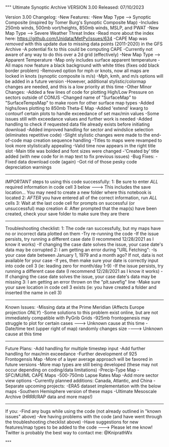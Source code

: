 """
Ultimate Synoptic Archive VERSION 3.00
Released: 07/10/2023

Version 3.00 Changelog:
    -New Features:
        -New Map Type --> Synoptic Composite (inspired by Tomer Burg's Synoptic Composite Map)
            -Includes 250mb winds, 500mb vort/heights, 850mb winds, MSLP, and PWAT
        -New Map Type --> Severe Weather Threat Index
            -Read more about the index here: https://github.com/Unidata/MetPy/issues/634
        -CAPE Map was *removed* with this update due to missing data points (2011-2020) in the GFS Archive
            -A potential fix to this could be computing CAPE
                -Currently not aware of any way to do this over a 2d grid (effectively)
        -New Map Type --> Apparent Temperature
            -Map only includes surface apparent temperature
        -All maps now feature a black background with white titles (fixes odd black border problem)
        -Removed option for mph or knots, now all maps are locked in knots (synoptic composite is m/s)
            -Mph, kmh, and m/s options will be added in a future version
            -However, additional stylistic/colormap changes are needed, and this is a low priority at this time
    -Other Minor Changes:
        -Added a few lines of code for plotting High/Low Pressure on sectors outside of CONUS
        -Changed name of "SurfaceMap" to "SurfaceTempsMap" to make room for other surface map types
        -Added highs/lows plotting to 850mb Theta-E Map
        -Added 'extend' kwarg to contourf certain plots to handle exceedance of set max/min values
            -Some issues still with exceedance values and further work is needed
        -Added handling to check if requested data file already exists before initiating download
        -Added improved handling for sector and windslice selection (eliminates repetitive code)
        -Slight stylistic changes were made to the end-of-code map creation sequence handling
        -Titles to maps were revamped to look more stylistically appealing
            -Valid time now appears in the right title slot
            -Main title was bolded and font sizes were changed
            -'Created by' title added (with new code for in map text to fix previous issues)
    -Bug Fixes:
        -Fixed data download code (again)
        -Got rid of those pesky code depreciation warnings

___________________________________________________________________________________________________________________

*IMPORTANT* steps to using this code successfully:
    1: Be sure to enter *ALL* required information in code cell 3 below
        ---> This includes the save location... You may need to create a new folder where this notebook is located
    2: *AFTER* you have entered all of the correct information, run *ALL* cells
    3: Wait at the last code cell for prompts on successful (or unsuccessful) map creation
    4: After prompted that the map(s) have been created, check your save folder to make sure they are there

___________________________________________________________________________________________________________________

Troubleshooting checklist:
    1: The code ran successfully, but my maps have no or incorrect data plotted on them
        -Try re-running the code
        -If the issue persists, try running a different case date (I recommend 12/28/2021 as I know it works)
        -If changing the case date solves the issue, your case date's data may be corrupted
    2: I am getting an error during "URL Fetching":
        -Is your case date between January 1, 1979 and a month ago? If not, data is not available for your case
            -If yes, then make sure your date is correctly input into code cell 3 (ie: leading zero for month/day 1-9)
        -If the issue persists, try running a different case date (I recommend 12/28/2021 as I know it works)
            -If changing the case date solves the issue, your case date's data may be missing
    3: I am getting an error thrown on the "plt.savefig" line
        -Make sure your save location in code cell 3 exists (ie: you have created a folder and inserted the name in cell 3)  

___________________________________________________________________________________________________________________

Known Issues:
    -Missing data at the Prime Meridian (Affects Europe projection *ONLY*)
        -Some solutions to this problem exist online, but are not immediately compatible with PyGrib Grids
    -925mb frontogenesis may struggle to plot for certain cases ---> Unknown cause at this time
    -Date/time text (upper right of map) randomly changes size ----> Unknown cause at this time

___________________________________________________________________________________________________________________

Future Plans:
    -Add handling for multiple timestep input
    -Add further handling for max/min exceedance
    -Further development of 925 Frontogensis Map
        -More of a layer average approach will be favored in future versions
    -More map types are still being developed (these may not occur depending on coding/data limitations)
        -Precip-Type Map
        -SFC/MU/ML CAPE Maps
        -500-750mb Lapse Rates Map
    -Add more sector view options
        -Currently planned additions: Canada, Atlantic, and China
    -Separate upcoming projects:
        -ERA5 dataset implementation with the below maps
        -Southern Hemisphere version of these maps
        -Ultimate Mesoscale Archive (HRRR/RAP data and more maps!)

___________________________________________________________________________________________________________________

If you: 
    -Find any bugs while using the code (not already outlined in "known issues" above)
    -Are having problems with the code (and have went through the troubleshooting checklist above)
    -Have suggestions for new features/map types to be added to the code
---> Please let me know! Twitter is probably the best way to contact me: @KniprathWx

"""
